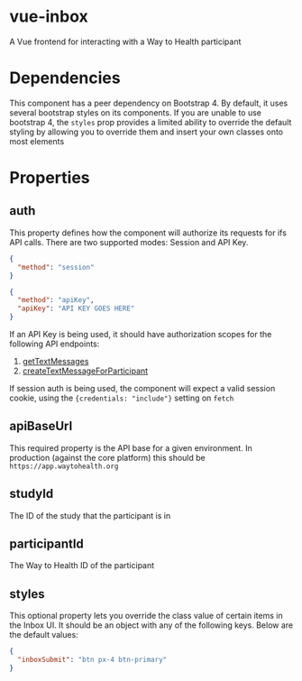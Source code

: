 # vue-inbox
A Vue frontend for interacting with a Way to Health participant

# Dependencies
This component has a peer dependency on Bootstrap 4. By default, it uses several bootstrap styles on its components.
If you are unable to use bootstrap 4, the `styles` prop provides a limited ability to override the default styling by 
allowing you to override them and insert your own classes onto most elements

# Properties

## auth

This property defines how the component will authorize its requests for ifs API calls.
There are two supported modes: Session and API Key.

```json
{
  "method": "session"
}
```

```json
{
  "method": "apiKey",
  "apiKey": "API KEY GOES HERE"
}
```

If an API Key is being used, it should have authorization scopes for the following API endpoints:
1. [getTextMessages](https://app.waytohealth.org/api/v2#operation/getTextMessages)
2. [createTextMessageForParticipant](https://app.waytohealth.org/api/v2/participants/{participant_id}/text_messages)

If session auth is being used, the component will expect a valid session cookie, using the `{credentials: "include"}` setting on `fetch`
## apiBaseUrl

This required property is the API base for a given environment.
In production (against the core platform) this should be `https://app.waytohealth.org`

## studyId

The ID of the study that the participant is in

## participantId

The Way to Health ID of the participant

## styles

This optional property lets you override the class value of certain items in the Inbox UI.
It should be an object with any of the following keys. Below are the default values:
```json
{
  "inboxSubmit": "btn px-4 btn-primary"
}
```